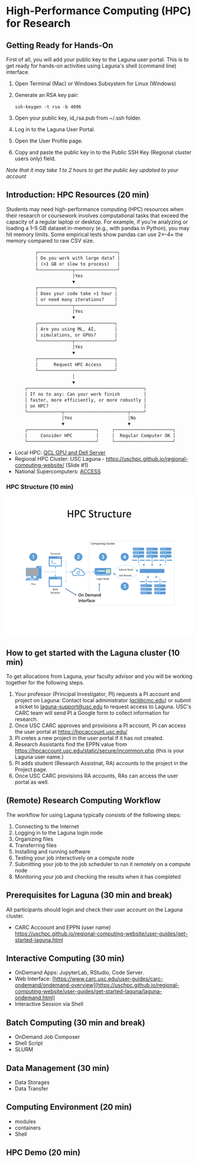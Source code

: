 # High-Performance Computing (HPC) for Research

## Getting Ready for Hands-On

First of all, you will add your public key to the Laguna user portal. This is to get ready for hands-on activities using Laguna's shell (command line) interface.

1. Open Terminal (Mac) or Windows Subsystem for Linux (Windows)
2. Generate an RSA key pair:
   
   <code>ssh-keygen -t rsa -b 4096</code>

3. Open your public key, id_rsa.pub from ~/.ssh folder.
4. Log in to the Laguna User Portal.
5. Open the User Profile page.
6. Copy and paste the public key in to the Public SSH Key (Regional cluster users only) field.

_Note that it may take 1 to 2 hours to get the public key updated to your account_

## Introduction: HPC Resources (20 min)
Students may need high-performance computing (HPC) resources when their research or coursework involves computational tasks that exceed the capacity of a regular laptop or desktop. For example, if you’re analyzing or loading a 1–5 GB dataset in-memory (e.g., with pandas in Python), you may hit memory limits. Some empirical tests show pandas can use 2×–4× the memory compared to raw CSV size.

               ┌──────────────────────────────┐
               │ Do you work with large data? │
               │ (>1 GB or slow to process)   │
               └─────────────┬────────────────┘
                             │Yes
                             ▼
               ┌─────────────────────────────┐
               │ Does your code take >1 hour │
               │ or need many iterations?    │
               └─────────────┬───────────────┘
                             │Yes
                             ▼
               ┌─────────────────────────────┐
               │ Are you using ML, AI,       │
               │ simulations, or GPUs?       │
               └─────────────┬───────────────┘
                             │Yes
                             ▼
               ┌─────────────────────────────┐
               │      Request HPC Access     │
               └─────────────────────────────┘
                             │
                             ▼
           ┌────────────────────────────────────────────┐
           │ If no to any: Can your work finish         │
           │ faster, more efficiently, or more robustly │
           │ on HPC?                                    │
           └─────────────┬────────────────────────┬─────┘
                         │Yes                     │No
                         ▼                        ▼
           ┌──────────────────────────┐     ┌──────────────────────┐
           │     Consider HPC         │     │  Regular Computer OK │
           └──────────────────────────┘     └──────────────────────┘

- Local HPC: [QCL GPU and Dell Server](Introduction.md)
- Regional HPC Cluster: USC Laguna - https://uschpc.github.io/regional-computing-website/ (Slide #1)
- National Supercomputers: [ACCESS](https://github.com/CMC-QCL/HPC-research-computing/blob/main/Introduction.md#national-supercomputers-access)

### HPC Structure (10 min)
![image](images/HPC_structure.png)

## How to get started with the Laguna cluster (10 min)
To get allocations from Laguna, your faculty advisor and you will be working together for the following steps.

1. Your professor (Principal Investigator, PI) requests a PI account and project on Laguna: Contact local administrator (qcl@cmc.edu) or submit a ticket to laguna-support@usc.edu to request access to Laguna. USC's CARC team will send PI a Google form to collect information for research.
2. Once USC CARC approves and provisions a PI account, PI can access the user portal at https://hpcaccount.usc.edu/
3. PI cretes a new project in the user portal if it has not created. 
4. Research Assistants find the EPPN value from https://hpcaccount.usc.edu/static/secure/incommon.php (this is your Laguna user name.)
5. PI adds student (Research Assistnat, RA) accounts to the project in the Project page.
6. Once USC CARC provisions RA accounts, RAs can access the user portal as well.

## (Remote) Research Computing Workflow
The workflow for using Laguna typically consists of the following steps:

1. Connecting to the Internet
2. Logging in to the Laguna login node
3. Organizing files
4. Transferring files
5. Installing and running software
6. Testing your job interactively on a compute node
7. Submitting your job to the job scheduler to run it remotely on a compute node
8. Monitoring your job and checking the results when it has completed


## Prerequisites for Laguna (30 min and break)
All participants should login and check their user account on the Laguna cluster.

- CARC Accoount and EPPN (user name)
 https://uschpc.github.io/regional-computing-website/user-guides/get-started-laguna.html

## Interactive Computing (30 min)
- OnDemand Apps: JupyterLab, RStudio, Code Server.
- Web Interface: [https://www.carc.usc.edu/user-guides/carc-ondemand/ondemand-overview](https://uschpc.github.io/regional-computing-website/user-guides/get-started-laguna/laguna-ondemand.html)
- Interactive Session via Shell

## Batch Computing (30 min and break)
- OnDemand Job Composer
- Shell Script
- SLURM

## Data Management (30 min)
- Data Storages
- Data Transfer

## Computing Environment (20 min)
- modules
- containers
- Shell

## HPC Demo (20 min) 



